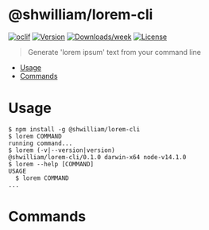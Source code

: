 @shwilliam/lorem-cli
====================

[![oclif](https://img.shields.io/badge/cli-oclif-brightgreen.svg)](https://oclif.io)
[![Version](https://img.shields.io/npm/v/@shwilliam/lorem-cli.svg)](https://npmjs.org/package/@shwilliam/lorem-cli)
[![Downloads/week](https://img.shields.io/npm/dw/@shwilliam/lorem-cli.svg)](https://npmjs.org/package/@shwilliam/lorem-cli)
[![License](https://img.shields.io/npm/l/@shwilliam/lorem-cli.svg)](https://github.com/shwilliam/lorem-cli/blob/master/package.json)

> Generate 'lorem ipsum' text from your command line

<!-- toc -->
* [Usage](#usage)
* [Commands](#commands)
<!-- tocstop -->
# Usage
<!-- usage -->
```sh-session
$ npm install -g @shwilliam/lorem-cli
$ lorem COMMAND
running command...
$ lorem (-v|--version|version)
@shwilliam/lorem-cli/0.1.0 darwin-x64 node-v14.1.0
$ lorem --help [COMMAND]
USAGE
  $ lorem COMMAND
...
```
<!-- usagestop -->
# Commands
<!-- commands -->

<!-- commandsstop -->
